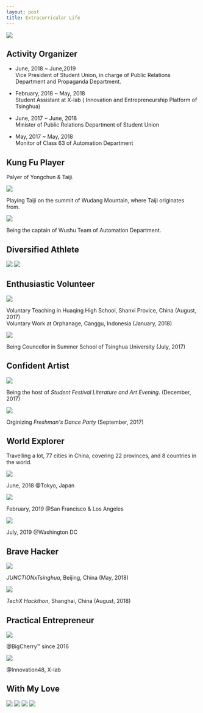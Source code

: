 ```yaml
---
layout: post
title: Extracurricular Life
---
```

<img src="/images/fulls/brilliant.jpg" class="fit image"> 

## Activity Organizer

* June, 2018  ~  June,2019<br>Vice President of Student Union, in charge of Public Relations Department and Propaganda Department. 

* February, 2018  ~  May, 2018<br>Student Assistant at X-lab ( Innovation and Entrepreneurship Platform of Tsinghua)<br>

* June, 2017  ~  June, 2018<br>Minister of Public Relations Department of Student Union

* May, 2017  ~  May, 2018<br>Monitor of Class 63 of Automation Department


## Kung Fu Player

Palyer of Yongchun & Taiji.

<img src="/images/fulls/taiji1.jpg" class="fit image"> 

Playing Taiji on the summit of Wudang Mountain, where Taiji originates from.

<img src="/images/fulls/taiji2.jpeg" class="fit image"> 

Being the captain of Wushu Team of Automation Department.

## Diversified Athlete

<img src="/images/fulls/Dive.jpg" class="fit image"> 

<img src="/images/fulls/Fence&Shoot.jpg" class="fit image"> 

## Enthusiastic Volunteer

<img src="/images/fulls/voluntary.png" class="fit image"> 

Voluntary Teaching in Huaqing High School, Shanxi Provice, China (August, 2017)<br>Voluntary Work at Orphanage, Canggu, Indonesia (January, 2018)

<img src="/images/fulls/shuxiao.jpg" class="fit image"> 

Being Councellor in Summer School of Tsinghua University (July, 2017)

## Confident Artist

<img src="/images/fulls/host1.jpg" class="fit image"> 

Being the host of *Student Festival Literature and Art Evening*. (December, 2017)

<img src="/images/fulls/dance1.jpg" class="fit image"> 

Orginizing *Freshman's Dance Party* (September, 2017)

## World Explorer

Travelling a lot, 77 cities in China, covering 22 provinces, and 8 countries in the world.

<img src="/images/fulls/Japan.jpg" class="fit image"> 

June, 2018 @Tokyo, Japan

<img src="/images/fulls/SF&LA.jpg" class="fit image"> 

February, 2019 @San Francisco & Los Angeles

<img src="/images/fulls/DC.jpg" class="fit image"> 

July, 2019 @Washington DC

## Brave Hacker

<img src="/images/fulls/hackthon3.jpg" class="fit image"> 

 *JUNCTIONxTsinghua*, Beijing, China (May, 2018)

<img src="/images/fulls/hackthon4.jpg" class="fit image"> 

*TechX Hackthon*, Shanghai, China (August, 2018)

## Practical Entrepreneur

<img src="/images/fulls/BigCherry.jpg" class="fit image"> 

@BigCherry™️ since 2016

<img src="/images/fulls/innovate48.jpg" class="fit image"> 

@Innovation48, X-lab

## With My Love

<img src="/images/fulls/love1.jpg" class="fit image"> 

<img src="/images/fulls/love.jpg" class="fit image"> 

<img src="/images/fulls/love4.png" class="fit image"> 

<img src="/images/fulls/love5.png" class="fit image"> 